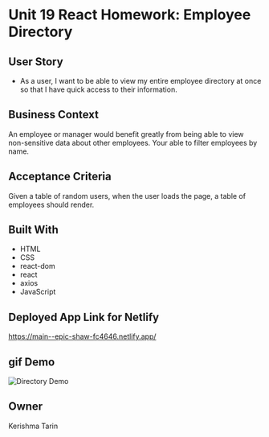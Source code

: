# Unit 19 React Homework: Employee Directory

## User Story

* As a user, I want to be able to view my entire employee directory at once so that I have quick access to their information.

## Business Context

An employee or manager would benefit greatly from being able to view non-sensitive data about other employees. Your able to filter employees by name.

## Acceptance Criteria

Given a table of random users, when the user loads the page, a table of employees should render. 

## Built With
- HTML
- CSS
- react-dom
- react
- axios
- JavaScript 

## Deployed App Link for Netlify
https://main--epic-shaw-fc4646.netlify.app/

## gif Demo
![Directory Demo](demo/Employee-Directory!.gif)

## Owner
Kerishma Tarin
